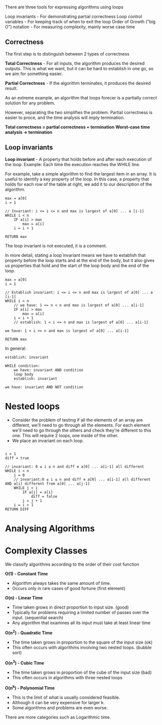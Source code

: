 There are three tools for expressing algorithms using loops

Loop invariants - For demonstrating partial correctness
Loop control variables - For keeping track of when to exit the loop
Order of Growth ("big O") notation - For measuring complexity, mainly worse case time

## Correctness

The first step is to distinguish between 2 types of correctness

**Total Correctness** - For all inputs, the algorithm produces the desired outputs. This is what we want, but it can be hard to establish in one go, so we aim for something easier. 

**Partial Correctness** - If the algorithm terminates, it produces the desired result. 

As an extreme example, an algorithm that loops forecer is a partially correct solution for any problem. 

However, separating the two simplifies the problem. Partial correctness is easier to proce, and the time analysis will imply termination. 

**Total correctness = partial correctness + termination**
**Worst-case time analysis -> termination**

## Loop invariants

**Loop invariant** - A property that holds before and after each execution of the loop. Example: Each time the execution reaches the WHILE line. 

For example, take a simple algorithm to find the largest item in an array. It is useful to identify a key property of the loop. In this case, a property that holds for each row of the table at right, we add it to our description of the algorithm. 


``` Pseudocode
max = a[0]
i = 1

// Invariant: i <= i <= n and max is largest of a[0] ... a [i-1]
WHILE i < n
	IF a[i] > max
		max = a[i]
	i = i + 1
	
RETURN max
```

The loop invariant is not executed, it is a comment. 

In more detail, stating a loop invariant means we have to establish that property before the loop starts and at the end of the body, but it also gives us properties that hold and the start of the loop body and the end of the loop. 


```Pseudocode
max = a[0]
i = 1

// Establish invariant: i <= i <= n and max is largest of a[0] ... a [i-1]
WHILE i < n
	// we have: 1 <= n < n and max is largest of a[0] ... a[i-1]
	IF a[i] > max
		max = a[i]
	i = i + 1
	// establish: 1 < i <= n and max is largest of a[0] ... a[i-1]

we have: 1 < i <= n and max is largest of a[0] ... a[i-1]

RETURN max
```

In general:

```
establish: invariant

WHILE condition:
	we have: invariant AND condition
	loop body
	establish: invariant

we have: invariant AND NOT condition

```

# Nested loops

- Consider the problem of testing if all the elements of an array are different, we'll need to go through all the elements. For each element we'll need to go through the others and check they're different to this one. This will require 2 loops, one inside of the other. 
- We place an invariant on each loop. 


```

i = 1
diff = true

// invariant: 0 ≤ i ≤ n and diff ≡ a[0] ... a[i-1] all different
WHILE i < n
	j = 0
	// invariant:0 ≤ i ≤ n and diff ≡ a[0] ... a[i-1] all different AND a[i] different from a[0] ... a[j-1]
	WHILE j < i
		IF a[j] = a[i]
			diff = false
		j = j + 1
	i = i + 1
RETURN DIFF

```




# Analysing Algorithms



# Complexity Classes

We classify algorithms according to the order of their cost function

**O(1) - Constant Time**
- Algorithm always takes the same amount of time. 
- Occurs only in rare cases of good fortune (first element)

**O(n) - Linear Time**
- Time taken grows in direct proportion to input size. (good)
- Typically for problems requiring a limited number of passes over the input. (sequential search)
- Any algorithm that examines all its input must take at least linear time

**O(n<sup>2</sup>) - Quadratic Time**
- The time taken grows in proportion to the square of the input size (ok)
- This often occurs with algorithms involving two nested loops. (bubble sort)

**O(n<sup>3</sup>) - Cubic Time**
- The time taken grows in proportion of the cube of the input size (bad)
- This often occurs in algorithms with three nested loops

**O(n<sup>k</sup>) - Polynomial Time**
- This is the limit of what is usually considered feasible. 
- Although it can be very expensive for larger k. 
- Some algorithms and problems are even worse. 

There are more categories such as Logarithmic time. 